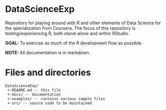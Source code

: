 DataScienceExp
==============

Repository for playing around with R and other elements of Data Science for the specialization from Coursera. The focus of this repository is
testing/experiencing R, both stand-alone and within RStudio.

**GOAL:** To exercise as much of the R development flow as
possible.

**NOTE:** All documentation is in markdown.

Files and directories
=====================

    DataScienceExp/
     +-README.md -- this file
     +-docs/ -- documentation
     +-examples/ -- contains various sample files
     +-src/ -- source code to be maintained


